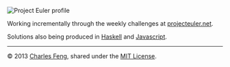 ![Project Euler profile](http://projecteuler.net/profile/charlesfeng.png)

Working incrementally through the weekly challenges at [projecteuler.net](http://projecteuler.net/problems).

Solutions also being produced in [Haskell](https://github.com/charlesfeng/euler.hs) and [Javascript](https://github.com/charlesfeng/euler.js).

---

© 2013 [Charles Feng](https://github.com/charlesfeng), shared under the [MIT License](http://www.opensource.org/licenses/mit).